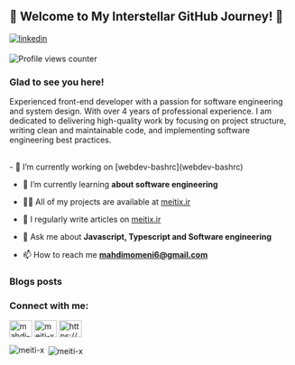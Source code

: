 ## 🌌 Welcome to My Interstellar GitHub Journey! 🚀

  
<a href="https://linkedin.com/in/mahdi-momeni" target="_blank">
<img src=https://img.shields.io/badge/linkedin-%231E77B5.svg?&style=for-the-badge&logo=linkedin&logoColor=white alt=linkedin style="margin-bottom: 5px;" />
</a>
  
![Profile views counter](https://komarev.com/ghpvc/?username=meiti-x&&style=flat-square)  



### Glad to see you here!  
Experienced front-end developer with a passion for software engineering and system design. With over 4 years of professional experience. I am dedicated to delivering high-quality work by focusing on project structure, writing clean and maintainable code, and implementing software engineering best practices.

  

<br/>  
- 🔭 I’m currently working on [webdev-bashrc](webdev-bashrc)

- 🌱 I’m currently learning **about software engineering**

- 👨‍💻 All of my projects are available at [meitix.ir](meitix.ir)

- 📝 I regularly write articles on [meitix.ir](meitix.ir)

- 💬 Ask me about **Javascript, Typescript and Software engineering**

- 📫 How to reach me **mahdimomeni6@gmail.com**

### Blogs posts
<!-- BLOG-POST-LIST:START -->
<!-- BLOG-POST-LIST:END -->

<h3 align="left">Connect with me:</h3>
<p align="left">
<a href="https://linkedin.com/in/mahdi-momeni" target="blank"><img align="center" src="https://raw.githubusercontent.com/rahuldkjain/github-profile-readme-generator/master/src/images/icons/Social/linked-in-alt.svg" alt="mahdi-momeni" height="30" width="40" /></a>
<a href="https://www.leetcode.com/meiti-x" target="blank"><img align="center" src="https://raw.githubusercontent.com/rahuldkjain/github-profile-readme-generator/master/src/images/icons/Social/leet-code.svg" alt="meiti-x" height="30" width="40" /></a>
<a href="/https://meitix.ir/rss.xml" target="blank"><img align="center" src="https://raw.githubusercontent.com/rahuldkjain/github-profile-readme-generator/master/src/images/icons/Social/rss.svg" alt="https://meitix.ir/rss.xml" height="30" width="40" /></a>
</p>

<p><img align="left" src="https://github-readme-stats.vercel.app/api/top-langs?username=meiti-x&show_icons=true&locale=en&layout=compact" alt="meiti-x" /></p>

<p>&nbsp;<img align="center" src="https://github-readme-stats.vercel.app/api?username=meiti-x&show_icons=true&locale=en" alt="meiti-x" /></p>






